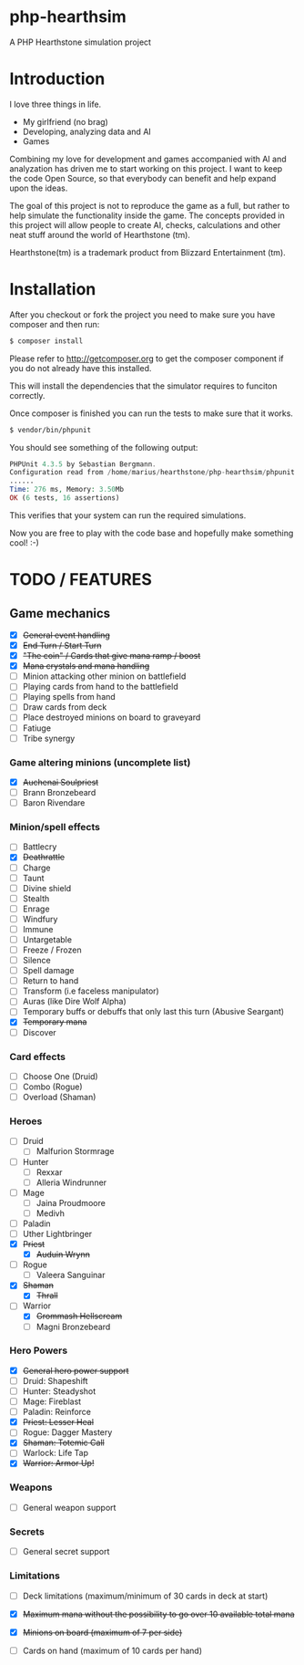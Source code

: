 # php-hearthsim
A PHP Hearthstone simulation project

# Introduction
I love three things in life.
* My girlfriend (no brag)
* Developing, analyzing data and AI
* Games

Combining my love for development and games accompanied with AI and analyzation has driven me to start working on this project. I want to keep the code Open Source, so that everybody can benefit and help expand upon the ideas. 

The goal of this project is not to reproduce the game as a full, but rather to help simulate the functionality inside the game. The concepts provided in this project will allow people to create AI, checks, calculations and other neat stuff around the world of Hearthstone (tm).

Hearthstone(tm) is a trademark product from Blizzard Entertainment (tm).

# Installation
After you checkout or fork the project you need to make sure you have composer and then run: 
```sh
$ composer install
```
Please refer to http://getcomposer.org to get the composer component if you do not already have this installed.

This will install the dependencies that the simulator requires to funciton correctly.

Once composer is finished you can run the tests to make sure that it works.

```sh
$ vendor/bin/phpunit
```

You should see something of the following output:

```php
PHPUnit 4.3.5 by Sebastian Bergmann.
Configuration read from /home/marius/hearthstone/php-hearthsim/phpunit.xml
......
Time: 276 ms, Memory: 3.50Mb
OK (6 tests, 16 assertions)
```

This verifies that your system can run the required simulations.

Now you are free to play with the code base and hopefully make something cool! :-)

# TODO / FEATURES

## Game mechanics
- [x] ~~General event handling~~
- [x] ~~End Turn / Start Turn~~
- [x] ~~"The coin" / Cards that give mana ramp / boost~~
- [x] ~~Mana crystals and mana handling~~
- [ ] Minion attacking other minion on battlefield
- [ ] Playing cards from hand to the battlefield
- [ ] Playing spells from hand
- [ ] Draw cards from deck
- [ ] Place destroyed minions on board to graveyard
- [ ] Fatiuge
- [ ] Tribe synergy

### Game altering minions (uncomplete list)
- [x] ~~Auchenai Soulpriest~~
- [ ] Brann Bronzebeard
- [ ] Baron Rivendare

### Minion/spell effects
- [ ] Battlecry
- [x] ~~Deathrattle~~
- [ ] Charge
- [ ] Taunt
- [ ] Divine shield
- [ ] Stealth
- [ ] Enrage
- [ ] Windfury
- [ ] Immune
- [ ] Untargetable
- [ ] Freeze / Frozen
- [ ] Silence
- [ ] Spell damage
- [ ] Return to hand
- [ ] Transform (i.e faceless manipulator)
- [ ] Auras (like Dire Wolf Alpha)
- [ ] Temporary buffs or debuffs that only last this turn (Abusive Seargant)
- [x] ~~Temporary mana~~
- [ ] Discover 

### Card effects
- [ ] Choose One (Druid)
- [ ] Combo (Rogue)
- [ ] Overload (Shaman)

### Heroes
- [ ] Druid
  - [ ] Malfurion Stormrage
- [ ] Hunter
  - [ ] Rexxar
  - [ ] Alleria Windrunner
- [ ] Mage
  - [ ] Jaina Proudmoore
  - [ ] Medivh
- [ ]  Paladin
  - [ ] Uther Lightbringer
- [x] ~~Priest~~
  - [x] ~~Auduin Wrynn~~
- [ ] Rogue
  - [ ] Valeera Sanguinar
- [x] ~~Shaman~~
  - [x] ~~Thrall~~
- [ ] Warrior
  - [x] ~~Grommash Hellscream~~
  - [ ] Magni Bronzebeard

### Hero Powers
- [x] ~~General hero power support~~
- [ ] Druid: Shapeshift
- [ ] Hunter: Steadyshot
- [ ] Mage: Fireblast
- [ ] Paladin: Reinforce
- [x] ~~Priest: Lesser Heal~~
- [ ] Rogue: Dagger Mastery
- [x] ~~Shaman: Totemic Call~~
- [ ] Warlock: Life Tap
- [x] ~~Warrior: Armor Up!~~

### Weapons
- [ ] General weapon support

### Secrets
- [ ] General secret support

### Limitations
- [ ] Deck limitations (maximum/minimum of 30 cards in deck at start)
- [x] ~~Maximum mana without the possibility to go over 10 available total mana~~
- [x] ~~Minions on board (maximum of 7 per side)~~
- [ ] Cards on hand (maximum of 10 cards per hand)














